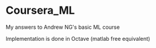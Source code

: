 # Coursera_ML
My answers to Andrew NG's basic ML course

Implementation is done in Octave (matlab free equivalent)
